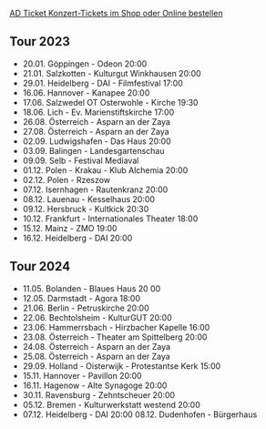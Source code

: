 [AD Ticket Konzert-Tickets im Shop oder Online bestellen](http://www.adticket.de/Sedaa.html) 


## Tour 2023
- 20.01. Göppingen - Odeon 20:00 
- 21.01. Salzkotten - Kulturgut Winkhausen 20:00
- 29.01. Heidelberg - DAI - Filmfestival 17:00
- 16.06. Hannover - Kanapee 20:00
- 17.06. Salzwedel OT Osterwohle - Kirche 19:30
- 18.06. Lich - Ev. Marienstiftskirche 17:00
- 26.08. Österreich - Asparn an der Zaya
- 27.08. Österreich - Asparn an der Zaya
- 02.09. Ludwigshafen - Das Haus 20:00
- 03.09. Balingen - Landesgartenschau 
- 09.09. Selb - Festival Mediaval
- 01.12. Polen - Krakau - Klub Alchemia 20:00
- 02.12. Polen - Rzeszow 
- 07.12. Isernhagen - Rautenkranz 20:00
- 08.12. Lauenau - Kesselhaus 20:00
- 09.12. Hersbruck - Kultkick 20:30
- 10.12. Frankfurt - Internationales Theater 18:00
- 15.12. Mainz - ZMO 19:00
- 16.12. Heidelberg - DAI 20:00

## Tour 2024
- 11.05. Bolanden - Blaues Haus 20 00
- 12.05. Darmstadt - Agora 18:00
- 21.06. Berlin - Petruskirche 20:00
- 22.06. Bechtolsheim - KulturGUT 20:00
- 23.06. Hammerrsbach - Hirzbacher Kapelle 16:00
- 23.08. Österreich - Theater am Spittelberg 20:00
- 24.08. Österreich - Asparn an der Zaya
- 25.08. Österreich - Asparn an der Zaya
- 29.09. Holland - Oisterwijk - Protestantse Kerk 15:00
- 15.11. Hannover - Pavillon 20:00
- 16.11. Hagenow - Alte Synagoge 20:00
- 30.11. Ravensburg - Zehntscheuer 20:00
- 05.12. Bremen - Kulturwerkstatt westend 20:00
- 07.12. Heidelberg - DAI 20:00
  08.12. Dudenhofen - Bürgerhaus 
